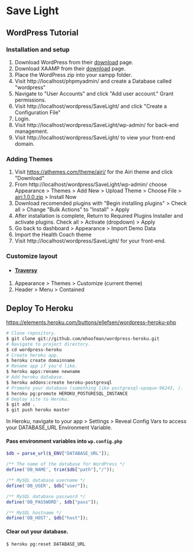 # Save Light

## WordPress Tutorial

### Installation and setup

1. Download WordPress from their [download](https://wordpress.org/download/) page.
1. Download XAAMP from their [download](https://www.apachefriends.org/download.html) page.
1. Place the WordPress zip into your xampp folder.
1. Visit http://localhost/phpmyadmin/ and create a Database called "wordpress"
1. Navigate to "User Accounts" and click "Add user account." Grant permissions.
1. Visit http://localhost/wordpress/SaveLight/ and click "Create a Configuration File"
1. Login.
1. Visit http://localhost/wordpress/SaveLight/wp-admin/ for back-end management.
1. Visit http://localhost/wordpress/SaveLight/ to view your front-end domain.

### Adding Themes

1. Visit https://athemes.com/theme/airi/ for the Airi theme and click "Download"
1. From http://localhost/wordpress/SaveLight/wp-admin/ choose Appearance > Themes > Add New > Upload Theme > Choose File > [airi.1.0.0.zip](https://athemes.com/theme/airi/?edd_action=free_downloads_process_download&download_id=1623736&price_ids=#edd-free-download-modal) > Install Now
1. Download recomended plugins with "Begin installing plugins" > Check all > Change "Bulk Actions" to "Install" > Apply
1. After installation is complete, Return to Required Plugins Installer and activate plugins. Check all > Activate (dropdown) > Apply
1. Go back to dashboard > Appearance > Import Demo Data
1. Import the Health Coach theme
1. Visit http://localhost/wordpress/SaveLight/ for your front-end.

### Customize layout

* #### [Traversy](https://www.youtube.com/watch?v=nqoM4dYHiyc&t=11m7s)
1. Appearance > Themes > Customize (current theme)
1. Header > Menu > Contained

## Deploy To Heroku

https://elements.heroku.com/buttons/ellefsen/wordpress-heroku-php

``` bash
# Clone repository.
$ git clone git://github.com/mhoofman/wordpress-heroku.git 
# Navigate to project directory.
$ cd wordpress-heroku
# Create heroku app.
$ heroku create domainname
# Rename app if you'd like.
$ heroku apps:rename newname
# Add heroku database.
$ heroku addons:create heroku-postgresql
# Promote your database (something like postgresql-opaque-96243, ).
$ heroku pg:promote HEROKU_POSTGRESQL_INSTANCE
# Deploy site to Heroku.
$ git add .
$ git push heroku master
```

In Heroku, navigate to your app > Settings > Reveal Config Vars to access your DATABASE_URL Environment Variable.

#### Pass environment variables into `wp.config.php`

``` php
$db = parse_url($_ENV["DATABASE_URL"]);

/** The name of the database for WordPress */
define('DB_NAME', trim($db["path"],"/"));

/** MySQL database username */
define('DB_USER', $db["user"]);

/** MySQL database password */
define('DB_PASSWORD', $db["pass"]);

/** MySQL hostname */
define('DB_HOST', $db["host"]);
```

#### Clear out your database.
``` bash
$ heroku pg:reset DATABASE_URL
```